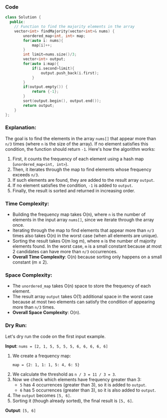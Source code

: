 ### Code
```cpp
class Solution {
  public:
    // Function to find the majority elements in the array
    vector<int> findMajority(vector<int>& nums) {
        unordered_map<int, int> map;
        for(auto i: nums){
            map[i]++;
        }
        int limit=nums.size()/3;
        vector<int> output;
        for(auto i:map){
            if(i.second>limit){
                output.push_back(i.first);
            }
        }
        if(output.empty()) {
            return {-1};
        }
        sort(output.begin(), output.end());
        return output;
    }
};
```
### Explanation:
The goal is to find the elements in the array `nums[]` that appear more than `n/3` times (where `n` is the size of the array). If no element satisfies this condition, the function should return `-1`. Here's how the algorithm works:
1. First, it counts the frequency of each element using a hash map (`unordered_map<int, int>`).
2. Then, it iterates through the map to find elements whose frequency exceeds `n/3`.
3. If such elements are found, they are added to the result array `output`.
4. If no element satisfies the condition, `-1` is added to `output`.
5. Finally, the result is sorted and returned in increasing order.

### Time Complexity:
- Building the frequency map takes O(n), where `n` is the number of elements in the input array `nums[]`, since we iterate through the array once.
- Iterating through the map to find elements that appear more than `n/3` times also takes O(n) in the worst case (when all elements are unique).
- Sorting the result takes O(m log m), where `m` is the number of majority elements found. In the worst case, `m` is a small constant because at most 2 candidates can have more than `n/3` occurrences.
- **Overall Time Complexity**: O(n) because sorting only happens on a small constant (m ≤ 2).

### Space Complexity:
- The `unordered_map` takes O(n) space to store the frequency of each element.
- The result array `output` takes O(1) additional space in the worst case because at most two elements can satisfy the condition of appearing more than `n/3` times.
- **Overall Space Complexity**: O(n).

### Dry Run:
Let's dry run the code on the first input example.

**Input**: `nums = [2, 1, 5, 5, 5, 5, 6, 6, 6, 6, 6]`
1. We create a frequency map:
   ```
   map = {2: 1, 1: 1, 5: 4, 6: 5}
   ```
2. We calculate the threshold as `n / 3 = 11 / 3 = 3`.
3. Now we check which elements have frequency greater than 3:
   - `5` has 4 occurrences (greater than 3), so it is added to `output`.
   - `6` has 5 occurrences (greater than 3), so it is also added to `output`.
4. The `output` becomes `[5, 6]`.
5. Sorting it (though already sorted), the final result is `[5, 6]`.

**Output**: `[5, 6]`
